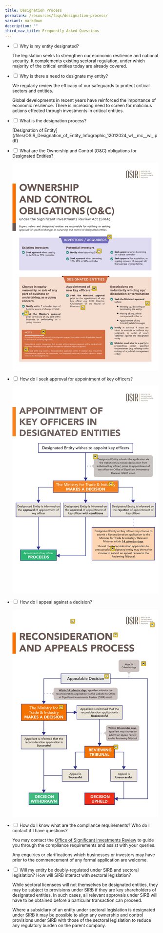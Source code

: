 ```yaml
---
title: Designation Process
permalink: /resources/faqs/designation-process/
variant: markdown
description: ""
third_nav_title: Frequently Asked Questions
---
```

<ul class="jekyllcodex_accordion">
	<li><input type="checkbox" id="accordion1">  
<label for="accordion1">Why is my entity designated?</label><div>
		<p>The legislation seeks to strengthen our economic resilience and national security. It complements existing sectoral regulation, under which majority of the critical entities today are already covered.</p>  
</div></li>
	<li><input type="checkbox" id="accordion2">  
<label for="accordion2">Why is there a need to designate my entity?</label><div>  
<p>We regularly review the efficacy of our safeguards to protect critical sectors and entities.</p>  
		<p>Global developments in recent years have reinforced the importance of economic resilience. There is increasing need to screen for malicious actions effected through investments in critical entities.</p>
</div></li>  
	<li><input type="checkbox" id="accordion3">  
<label for="accordion3">What is the designation process?</label><div>
		<p>[Designation of Entity](/files/OSIR_Designation_of_Entity_Infographic_12012024_wl__mc__wl_.pdf)</p> 
</div></li>
	<li><input type="checkbox" id="accordion4">  
<label for="accordion4">What are the Ownership and Control (O&amp;C) obligations for Designated Entities?</label><div>
		<p><img src="/images/MTI_OSIR_Infographic_OC_15012024_wl___mc_1.png"></p>
</div></li>
	<li><input type="checkbox" id="accordion5">  
<label for="accordion5">How do I seek approval for appointment of key officers?</label><div>
		<p><img src="/images/OSIR_Appointment_of_Key_Officers_17012024_wl___mc_1.png"></p>
</div></li>
	<li><input type="checkbox" id="accordion6">  
<label for="accordion6">How do I appeal against a decision?</label><div>  
		<p><img src="/images/OSIR_Reconsideration_and_Appeal_Infographic_15012024_wl___mc__wl_1.png"></p>  
</div></li>  
	<li><input type="checkbox" id="accordion7">  
<label for="accordion7">How do I know what are the compliance requirements? Who do I contact if I have questions?</label><div>  
<p>You may contact the <a href="/contact-us/" rel="noopener noreferrer nofollow" target="_blank">Office of Significant Investments Review</a> to guide you through the compliance requirements and assist with your queries.</p>  
		<p>Any enquiries or clarifications which businesses or investors may have prior to the commencement of any formal application are welcome.</p>
</div></li>
	<li><input type="checkbox" id="accordion8">
<label for="accordion8"> Will my entity be doubly-regulated under SIRB and sectoral legislation? How will SIRB interact with sectoral legislation? </label><div>
	<p> While sectoral licensees will not themselves be designated entities, they may be subject to provisions under SIRB if they are key shareholders of designated entities. In such cases, all relevant approvals under SIRB will have to be obtained before a particular transaction can proceed. </p>
<p> Where a subsidiary of an entity under sectoral legislation is designated under SIRB it may be possible to align any ownership and control provisions under SIRB with those of the sectoral legislation to reduce any regulatory burden on the parent company. </p>
</div></li>
	</ul>